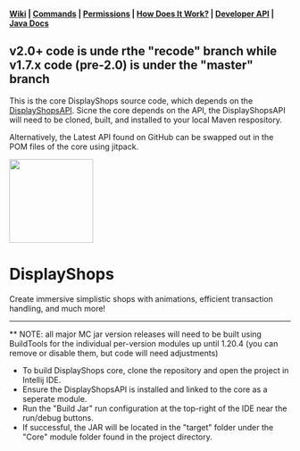 **[Wiki](https://github.com/XZot1K/DisplayShopsAPI/wiki) | [Commands](https://github.com/XZot1K/DisplayShopsAPI/wiki/commands) | [Permissions](https://github.com/XZot1K/DisplayShopsAPI/wiki/permissions)
| [How Does It Work?](https://github.com/XZot1K/DisplayShopsAPI/wiki/shop-guide) | [Developer API](https://github.com/XZot1K/DisplayShopsAPI/wiki/developer-api)
| [Java Docs](https://xzot1k.github.io/DisplayShopsAPI/)**

## v2.0+ code is unde rthe "recode" branch while v1.7.x code (pre-2.0) is under the "master" branch

This is the core DisplayShops source code, which depends on the [DisplayShopsAPI](https://github.com/XZot1K/DisplayShopsAPI). Sicne the core depends on the API, the DisplayShopsAPI will need to be cloned, built, and installed to your local Maven respository. 

Alternatively, the Latest API found on GitHub can be swapped out in the POM files of the core using jitpack.

<img src="https://imgur.com/mkPfGtg.png" width="150px" height="150px">

# DisplayShops

Create immersive simplistic shops with animations, efficient transaction handling, and much more!
***

** NOTE: all major MC jar version releases will need to be built using BuildTools for the individual per-version modules up until 1.20.4 (you can remove or disable them, but code will need adjustments) 

* To build DisplayShops core, clone the repository and open the project in Intellij IDE.
* Ensure the DisplayShopsAPI is installed and linked to the core as a seperate module.
* Run the "Build Jar" run configuration at the top-right of the IDE near the run/debug buttons. 
* If successful, the JAR will be located in the "target" folder under the "Core" module folder found in the project directory.
